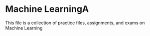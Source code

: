 # Machine LearningA

This file is a collection of practice files, assignments, and exams on Machine Learning
